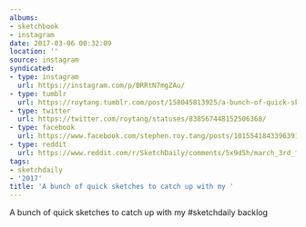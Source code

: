 ```yaml
---
albums:
- sketchbook
- instagram
date: 2017-03-06 00:32:09
location: ''
source: instagram
syndicated:
- type: instagram
  url: https://instagram.com/p/BRRtN7mgZAu/
- type: tumblr
  url: https://roytang.tumblr.com/post/158045813925/a-bunch-of-quick-sketches-to-catch-up-with-my
- type: twitter
  url: https://twitter.com/roytang/statuses/838567448152506368/
- type: facebook
  url: https://www.facebook.com/stephen.roy.tang/posts/10155418433963912
- type: reddit
  url: https://www.reddit.com/r/SketchDaily/comments/5x9d5h/march_3rd_free_draw_friday/dek0chr/
tags:
- sketchdaily
- '2017'
title: 'A bunch of quick sketches to catch up with my '
---
```


A bunch of quick sketches to catch up with my #sketchdaily backlog